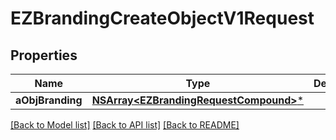 # EZBrandingCreateObjectV1Request

## Properties
Name | Type | Description | Notes
------------ | ------------- | ------------- | -------------
**aObjBranding** | [**NSArray&lt;EZBrandingRequestCompound&gt;***](EZBrandingRequestCompound.md) |  | 

[[Back to Model list]](../README.md#documentation-for-models) [[Back to API list]](../README.md#documentation-for-api-endpoints) [[Back to README]](../README.md)


